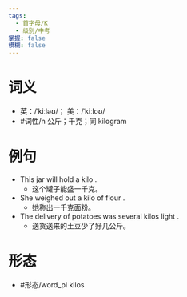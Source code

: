 ```yaml
---
tags:
  - 首字母/K
  - 级别/中考
掌握: false
模糊: false
---
```

# 词义
- 英：/ˈkiːləʊ/； 美：/ˈkiːloʊ/
- #词性/n  公斤；千克；同 kilogram
# 例句
- This jar will hold a kilo .
	- 这个罐子能盛一千克。
- She weighed out a kilo of flour .
	- 她称出一千克面粉。
- The delivery of potatoes was several kilos light .
	- 送货送来的土豆少了好几公斤。
# 形态
- #形态/word_pl kilos
